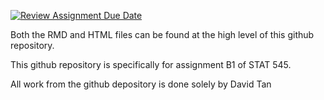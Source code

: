 [![Review Assignment Due Date](https://classroom.github.com/assets/deadline-readme-button-22041afd0340ce965d47ae6ef1cefeee28c7c493a6346c4f15d667ab976d596c.svg)](https://classroom.github.com/a/s4oIzs8K)


Both the RMD and HTML files can be found at the high level of this github repository.

This github repository is specifically for assignment B1 of STAT 545. 

All work from the github depository is done solely by David Tan

